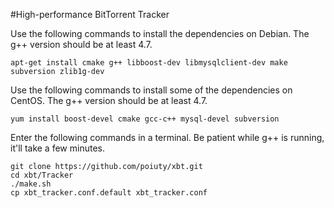 #High-performance BitTorrent Tracker

Use the following commands to install the dependencies on Debian. The g++ version should be at least 4.7.
```
apt-get install cmake g++ libboost-dev libmysqlclient-dev make subversion zlib1g-dev
```
Use the following commands to install some of the dependencies on CentOS. The g++ version should be at least 4.7.<br/>

```
yum install boost-devel cmake gcc-c++ mysql-devel subversion
```
Enter the following commands in a terminal. Be patient while g++ is running, it'll take a few minutes.
```
git clone https://github.com/poiuty/xbt.git
cd xbt/Tracker
./make.sh
cp xbt_tracker.conf.default xbt_tracker.conf
```
